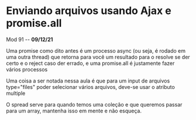 # Enviando arquivos usando Ajax e promise.all

Mod 91 -- **09/12/21**

Uma promise como dito antes é um processo async (ou seja, é rodado em uma outra thread) que retorna para você um resultado para o resolve se der certo e o reject caso der errado, e uma promise.all é justamente fazer vários processos

Uma coisa a ser notada nessa aula é que para um input de arquivos type="files" poder selecionar vários arquivos, deve-se usar o atributo multiple

O spread serve para quando temos uma coleção e que queremos passar para um array, mantenha isso em mente e não esqueça.
